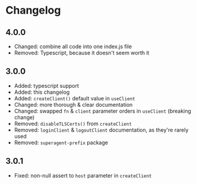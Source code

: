 # Changelog

## 4.0.0
- Changed: combine all code into one index.js file
- Removed: Typescript, because it doesn't seem worth it

## 3.0.0
- Added: typescript support
- Added: this changelog
- Added: `createClient()` default value in `useClient`
- Changed: more thorough & clear documentation
- Changed: swapped `fn` & `client` parameter orders in `useClient` (breaking change)
- Removed: `disableTLSCerts()` from `createClient`
- Removed: `loginClient` & `logoutClient` documentation, as they're rarely used
- Removed: `superagent-prefix` package

## 3.0.1
- Fixed: non-null assert to `host` parameter in `createClient`